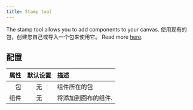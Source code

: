 ```yaml
---
title: Stamp tool
---
```


The stamp tool allows you to add components to your canvas.
使用现有的包，创建您自己或导入一个包来使用它。 Read more [here](../../pack).

## 配置

| 属性 | 默认设置 | 描述                         |
| -: | :--: | :------------------------- |
|  包 |   无  | 组件所在的包                     |
| 组件 |   无  | 将添加到画布的组件. |
